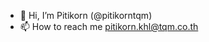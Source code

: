 - 👋 Hi, I’m Pitikorn (@pitikorntqm)
- 📫 How to reach me pitikorn.khl@tqm.co.th

<!---
pitikorntqm/pitikorntqm is a ✨ special ✨ repository because its `README.md` (this file) appears on your GitHub profile.
You can click the Preview link to take a look at your changes.
--->
